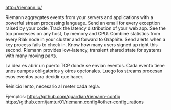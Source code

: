 http://riemann.io/

Riemann aggregates events from your servers and applications with a powerful stream processing language. Send an email for every exception raised by your code. Track the latency distribution of your web app. See the top processes on any host, by memory and CPU. Combine statistics from every Riak node in your cluster and forward to Graphite. Send alerts when a key process fails to check in. Know how many users signed up right this second.
Riemann provides low-latency, transient shared state for systems with many moving parts.

La idea es abrir un puerto TCP donde se envian eventos. Cada evento tiene unos campos obligatorios y otros opcionales.
Luego los streams procesan esos eventos para decidir que hacer.


Reinicio lento, necesario al meter cada regla.


Ejemplos:
https://github.com/guardian/riemann-config
https://github.com/jamtur01/riemann.config#other-configurations
